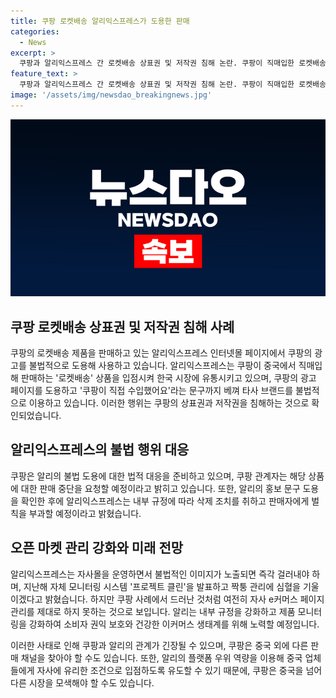 ```yaml
---
title: 쿠팡 로켓배송 알리익스프레스가 도용한 판매
categories:
  - News
excerpt: >
  쿠팡과 알리익스프레스 간 로켓배송 상표권 및 저작권 침해 논란. 쿠팡이 직매입한 로켓배송 상품을 알리에 판매 허용, 쿠팡 광고 이미지를 불법 도용하는 알리 동부확산. 쿠팡은 상표권 및 저작권 침해로 대응 방침 발표, 알리 의심 상품 모니터링 강화. 알리의 불법 행위는 쿠팡의 브랜드 파워를 이용하는 것에 그치지 않고, 쿠팡의 핵심 브랜드인 로켓배송의 상표권과 저작권을 침해하고 있다. 쿠팡은 법적 조치 및 유사 상품 판매 중단 요청 예정이며, 알리는 내부 규정 강화를 통해 모니터링 강화 및 건강한 이커머스 생태계 보호를 공언하고 있다.
feature_text: >
  쿠팡과 알리익스프레스 간 로켓배송 상표권 및 저작권 침해 논란. 쿠팡이 직매입한 로켓배송 상품을 알리에 판매 허용, 쿠팡 광고 이미지를 불법 도용하는 알리 동부확산. 쿠팡은 상표권 및 저작권 침해로 대응 방침 발표, 알리 의심 상품 모니터링 강화. 알리의 불법 행위는 쿠팡의 브랜드 파워를 이용하는 것에 그치지 않고, 쿠팡의 핵심 브랜드인 로켓배송의 상표권과 저작권을 침해하고 있다. 쿠팡은 법적 조치 및 유사 상품 판매 중단 요청 예정이며, 알리는 내부 규정 강화를 통해 모니터링 강화 및 건강한 이커머스 생태계 보호를 공언하고 있다.
image: '/assets/img/newsdao_breakingnews.jpg'
---
```


<p><img src="/assets/img/newsdao_breakingnews.jpg" alt="implanttips 속보" /></p>

<h2 data-ke-size="size26">쿠팡 로켓배송 상표권 및 저작권 침해 사례</h2>

<p>쿠팡의 로켓배송 제품을 판매하고 있는 알리익스프레스 인터넷몰 페이지에서 쿠팡의 광고를 불법적으로 도용해 사용하고 있습니다. 알리익스프레스는 쿠팡이 중국에서 직매입해 판매하는 '로켓배송' 상품을 입점시켜 한국 시장에 유통시키고 있으며, 쿠팡의 광고 페이지를 도용하고 '쿠팡이 직접 수입했어요'라는 문구까지 베껴 타사 브랜드를 불법적으로 이용하고 있습니다. 이러한 행위는 쿠팡의 상표권과 저작권을 침해하는 것으로 확인되었습니다. </p>

<h2 data-ke-size="size26">알리익스프레스의 불법 행위 대응</h2>

<p>쿠팡은 알리의 불법 도용에 대한 법적 대응을 준비하고 있으며, 쿠팡 관계자는 해당 상품에 대한 판매 중단을 요청할 예정이라고 밝히고 있습니다. 또한, 알리의 홍보 문구 도용을 확인한 후에 알리익스프레스는 내부 규정에 따라 삭제 조치를 취하고 판매자에게 벌칙을 부과할 예정이라고 밝혔습니다.</p>

<h2 data-ke-size="size26">오픈 마켓 관리 강화와 미래 전망</h2>

<p>알리익스프레스는 자사몰을 운영하면서 불법적인 이미지가 노출되면 즉각 걸러내야 하며, 지난해 자체 모니터링 시스템 '프로젝트 클린'을 발표하고 짝퉁 관리에 심혈을 기울이겠다고 밝혔습니다. 하지만 쿠팡 사례에서 드러난 것처럼 여전히 자사 e커머스 페이지 관리를 제대로 하지 못하는 것으로 보입니다. 알리는 내부 규정을 강화하고 제품 모니터링을 강화하여 소비자 권익 보호와 건강한 이커머스 생태계를 위해 노력할 예정입니다.</p>

<p>이러한 사태로 인해 쿠팡과 알리의 관계가 긴장될 수 있으며, 쿠팡은 중국 외에 다른 판매 채널을 찾아야 할 수도 있습니다. 또한, 알리의 플랫폼 우위 역량을 이용해 중국 업체들에게 자사에 유리한 조건으로 입점하도록 유도할 수 있기 때문에, 쿠팡은 중국을 넘어 다른 시장을 모색해야 할 수도 있습니다.</p>


